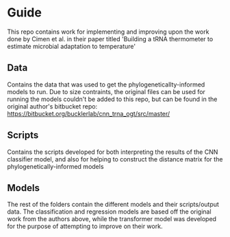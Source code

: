 # Guide
This repo contains work for implementing and improving upon the work done by Cimen et al. in their paper titled 'Building a tRNA thermometer to estimate microbial adaptation to temperature'

## Data
Contains the data that was used to get the phylogeneticallty-informed models to run. Due to size contraints, the original files can be used for running the models couldn't be added to this repo, but can be found in the original author's bitbucket repo: https://bitbucket.org/bucklerlab/cnn_trna_ogt/src/master/

## Scripts 
Contains the scripts developed for both interpreting the results of the CNN classifier model, and also for helping to construct the distance matrix for the phylogenetically-informed models

## Models 
The rest of the folders contain the different models and their scripts/output data. The classification and regression models are based off the original work from the authors above, while the transformer model was developed for the purpose of attempting to improve on their work. 
